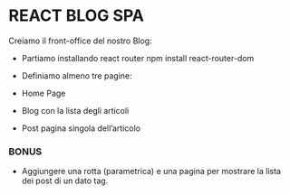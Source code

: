 # REACT BLOG SPA

Creiamo il front-office del nostro Blog:

- Partiamo installando react router npm install react-router-dom
- Definiamo almeno tre pagine:

- Home Page
- Blog con la lista degli articoli
- Post pagina singola dell’articolo

### BONUS

- Aggiungere una rotta (parametrica) e una pagina per mostrare la lista dei post di un dato tag.
